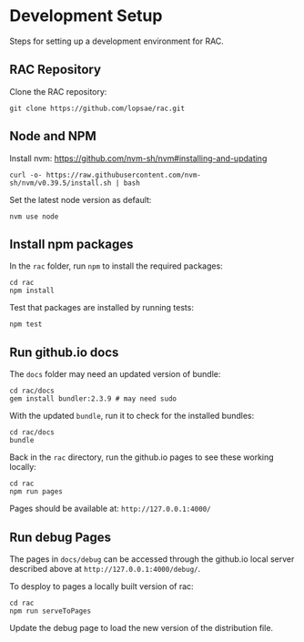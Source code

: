 Development Setup
=================

Steps for setting up a development environment for RAC.



RAC Repository
--------------
Clone the RAC repository:
```
git clone https://github.com/lopsae/rac.git
```



Node and NPM
------------
Install nvm:
https://github.com/nvm-sh/nvm#installing-and-updating
```
curl -o- https://raw.githubusercontent.com/nvm-sh/nvm/v0.39.5/install.sh | bash
```

Set the latest node version as default:
```
nvm use node
```



Install npm packages
--------------------
In the `rac` folder, run `npm` to install the required packages:
```
cd rac
npm install
```

Test that packages are installed by running tests:
```
npm test
```



Run github.io docs
------------------
The `docs` folder may need an updated version of bundle:
```
cd rac/docs
gem install bundler:2.3.9 # may need sudo
```

With the updated `bundle`, run it to check for the installed bundles:
```
cd rac/docs
bundle
```

Back in the `rac` directory, run the github.io pages to see these working locally:
```
cd rac
npm run pages
```

Pages should be available at: `http://127.0.0.1:4000/`



Run debug Pages
---------------
The pages in `docs/debug` can be accessed through the github.io local server described above at `http://127.0.0.1:4000/debug/`.

To desploy to pages a locally built version of rac:
```
cd rac
npm run serveToPages
```

Update the debug page to load the new version of the distribution file.

